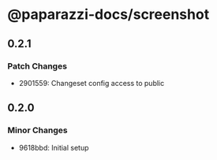 # @paparazzi-docs/screenshot

## 0.2.1

### Patch Changes

- 2901559: Changeset config access to public

## 0.2.0

### Minor Changes

- 9618bbd: Initial setup
